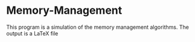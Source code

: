 # Memory-Management
This program is a simulation of the memory management algorithms.
The output is a LaTeX file
